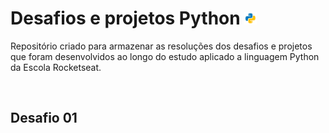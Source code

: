 # Desafios e projetos Python <img width="20" height="20" src="./assets/icon-python.svg" />
Repositório criado para armazenar as resoluções dos desafios e projetos que foram desenvolvidos ao longo do estudo aplicado a linguagem Python da Escola Rocketseat.

&nbsp;

## Desafio 01